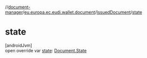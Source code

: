 //[document-manager](../../../index.md)/[eu.europa.ec.eudi.wallet.document](../index.md)/[IssuedDocument](index.md)/[state](state.md)

# state

[androidJvm]\
open override var [state](state.md): [Document.State](../-document/-state/index.md)
